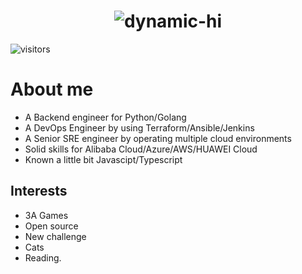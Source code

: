<h1 align="center">
  <img src="https://readme-typing-svg.demolab.com?font=Fira+Code&pause=1000&color=20C20E&center=true&vCenter=true&width=435&lines=Hi+there+%F0%9F%91%8B;Python%2FGo+Engineer;Multi-Cloud+Specialist" alt="dynamic-hi" />
</h1>


<!--
**yhkl-dev/yhkl-dev** is a ✨ _special_ ✨ repository because its `README.md` (this file) appears on your GitHub profile.

Here are some ideas to get you started:

- 🔭 I’m currently working on ...
- 🌱 I’m currently learning ...
- 👯 I’m looking to collaborate on ...
- 🤔 I’m looking for help with ...
- 💬 Ask me about ...
- 📫 How to reach me: ...
- 😄 Pronouns: ...
- ⚡ Fun fact: ...
-->

![visitors](https://komarev.com/ghpvc/?username=yhkl-dev)

# About me

+ A Backend engineer for Python/Golang
+ A DevOps Engineer by using Terraform/Ansible/Jenkins
+ A Senior SRE engineer by operating multiple cloud environments
+ Solid skills for Alibaba Cloud/Azure/AWS/HUAWEI Cloud
+ Known a little bit Javascipt/Typescript

## Interests
+ 3A Games
+ Open source
+ New challenge
+ Cats
+ Reading.

